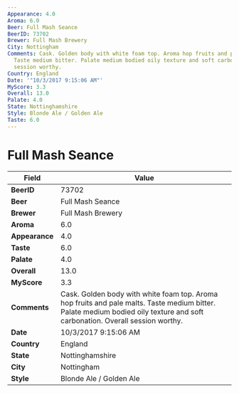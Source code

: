 ```yaml
---
Appearance: 4.0
Aroma: 6.0
Beer: Full Mash Seance
BeerID: 73702
Brewer: Full Mash Brewery
City: Nottingham
Comments: Cask. Golden body with white foam top. Aroma hop fruits and pale malts.
  Taste medium bitter. Palate medium bodied oily texture and soft carbonation. Overall
  session worthy.
Country: England
Date: '"10/3/2017 9:15:06 AM"'
MyScore: 3.3
Overall: 13.0
Palate: 4.0
State: Nottinghamshire
Style: Blonde Ale / Golden Ale
Taste: 6.0
---
```


# Full Mash Seance

| Field         | Value |
|---------------|-------|
| **BeerID** | 73702 |
| **Beer** | Full Mash Seance |
| **Brewer** | Full Mash Brewery |
| **Aroma** | 6.0 |
| **Appearance** | 4.0 |
| **Taste** | 6.0 |
| **Palate** | 4.0 |
| **Overall** | 13.0 |
| **MyScore** | 3.3 |
| **Comments** | Cask. Golden body with white foam top. Aroma hop fruits and pale malts. Taste medium bitter. Palate medium bodied oily texture and soft carbonation. Overall session worthy. |
| **Date** | 10/3/2017 9:15:06 AM |
| **Country** | England |
| **State** | Nottinghamshire |
| **City** | Nottingham |
| **Style** | Blonde Ale / Golden Ale |
